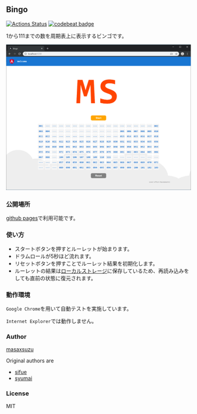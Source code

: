 ## Bingo

[![Actions Status](https://github.com/masaxsuzu/bingo/workflows/CI/CD/badge.svg)](https://github.com/masaxsuzu/bingo/actions) [![codebeat badge](https://codebeat.co/badges/d7f6198a-5fd2-4955-85fd-5c4bc1f6a6da)](https://codebeat.co/projects/github-com-masaxsuzu-bingo-master)

1から111までの数を周期表上に表示するビンゴです。

![bingo](https://github.com/masaxsuzu/bingo/raw/master/assets/play.png)

### 公開場所

[github pages](https://masaxsuzu.github.io/bingo)で利用可能です。

### 使い方

- スタートボタンを押すとルーレットが始まります。
- ドラムロールが5秒ほど流れます。 
- リセットボタンを押すことでルーレット結果を初期化します。  
- ルーレットの結果は[ローカルストレージ](https://developer.mozilla.org/ja/docs/Web/API/Window/localStorage)に保存しているため、再読み込みをしても直前の状態に復元されます。  

### 動作環境

```Google Chrome```を用いて自動テストを実施しています。

```Internet Explorer```では動作しません。

### Author

[masaxsuzu](https://github.com/masaxsuzu)

Original authors are

- [sifue](https://github.com/sifue/partybingo)
- [syumai](https://github.com/syumai/partybingo)

### License

MIT
